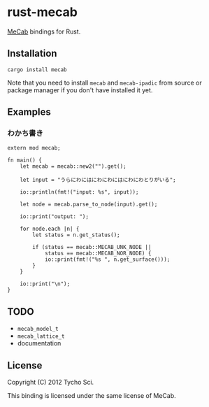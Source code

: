 rust-mecab
==========

[MeCab](http://mecab.sourceforge.net/) bindings for Rust.

Installation
------------

    cargo install mecab

Note that you need to install `mecab` and `mecab-ipadic` from
source or package manager if you don't have installed it yet.

Examples
--------

### わかち書き

    extern mod mecab;

    fn main() {
        let mecab = mecab::new2("").get();

        let input = "うらにわにはにわにわにはにわにわとりがいる";

        io::println(fmt!("input: %s", input));

        let node = mecab.parse_to_node(input).get();

        io::print("output: ");

        for node.each |n| {
            let status = n.get_status();

            if (status == mecab::MECAB_UNK_NODE ||
                status == mecab::MECAB_NOR_NODE) {
                io::print(fmt!("%s ", n.get_surface()));
            }
        }

        io::print("\n");
    }


TODO
----

- `mecab_model_t`
- `mecab_lattice_t`
- documentation

License
-------

Copyright (C) 2012 Tycho Sci.

This binding is licensed under the same license of MeCab.
